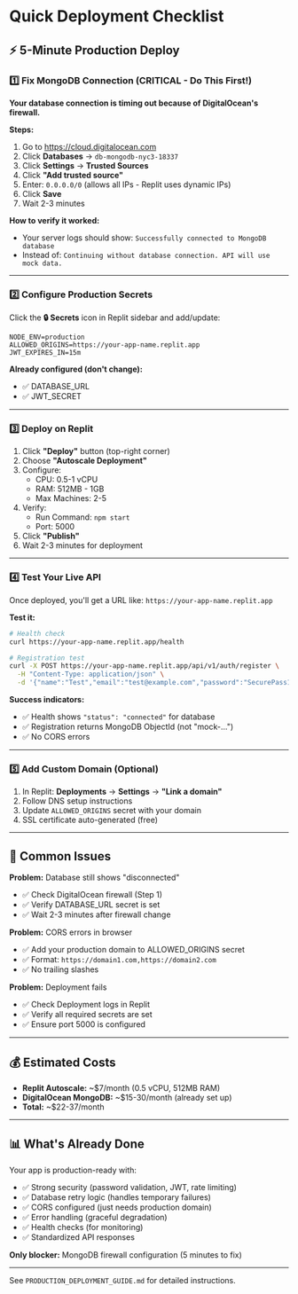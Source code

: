 # Quick Deployment Checklist

## ⚡ 5-Minute Production Deploy

### 1️⃣ Fix MongoDB Connection (CRITICAL - Do This First!)

**Your database connection is timing out because of DigitalOcean's firewall.**

**Steps:**
1. Go to https://cloud.digitalocean.com
2. Click **Databases** → `db-mongodb-nyc3-18337`
3. Click **Settings** → **Trusted Sources**
4. Click **"Add trusted source"**
5. Enter: `0.0.0.0/0` (allows all IPs - Replit uses dynamic IPs)
6. Click **Save**
7. Wait 2-3 minutes

**How to verify it worked:**
- Your server logs should show: `Successfully connected to MongoDB database`
- Instead of: `Continuing without database connection. API will use mock data.`

---

### 2️⃣ Configure Production Secrets

Click the **🔒 Secrets** icon in Replit sidebar and add/update:

```
NODE_ENV=production
ALLOWED_ORIGINS=https://your-app-name.replit.app
JWT_EXPIRES_IN=15m
```

**Already configured (don't change):**
- ✅ DATABASE_URL
- ✅ JWT_SECRET

---

### 3️⃣ Deploy on Replit

1. Click **"Deploy"** button (top-right corner)
2. Choose **"Autoscale Deployment"**
3. Configure:
   - CPU: 0.5-1 vCPU
   - RAM: 512MB - 1GB
   - Max Machines: 2-5
4. Verify:
   - Run Command: `npm start`
   - Port: 5000
5. Click **"Publish"**
6. Wait 2-3 minutes for deployment

---

### 4️⃣ Test Your Live API

Once deployed, you'll get a URL like: `https://your-app-name.replit.app`

**Test it:**
```bash
# Health check
curl https://your-app-name.replit.app/health

# Registration test
curl -X POST https://your-app-name.replit.app/api/v1/auth/register \
  -H "Content-Type: application/json" \
  -d '{"name":"Test","email":"test@example.com","password":"SecurePass123!","roleSubtype":"CANDIDATE"}'
```

**Success indicators:**
- ✅ Health shows `"status": "connected"` for database
- ✅ Registration returns MongoDB ObjectId (not "mock-...")
- ✅ No CORS errors

---

### 5️⃣ Add Custom Domain (Optional)

1. In Replit: **Deployments** → **Settings** → **"Link a domain"**
2. Follow DNS setup instructions
3. Update `ALLOWED_ORIGINS` secret with your domain
4. SSL certificate auto-generated (free)

---

## 🚨 Common Issues

**Problem:** Database still shows "disconnected"
- ✅ Check DigitalOcean firewall (Step 1)
- ✅ Verify DATABASE_URL secret is set
- ✅ Wait 2-3 minutes after firewall change

**Problem:** CORS errors in browser
- ✅ Add your production domain to ALLOWED_ORIGINS secret
- ✅ Format: `https://domain1.com,https://domain2.com`
- ✅ No trailing slashes

**Problem:** Deployment fails
- ✅ Check Deployment logs in Replit
- ✅ Verify all required secrets are set
- ✅ Ensure port 5000 is configured

---

## 💰 Estimated Costs

- **Replit Autoscale:** ~$7/month (0.5 vCPU, 512MB RAM)
- **DigitalOcean MongoDB:** ~$15-30/month (already set up)
- **Total:** ~$22-37/month

---

## 📊 What's Already Done

Your app is production-ready with:
- ✅ Strong security (password validation, JWT, rate limiting)
- ✅ Database retry logic (handles temporary failures)
- ✅ CORS configured (just needs production domain)
- ✅ Error handling (graceful degradation)
- ✅ Health checks (for monitoring)
- ✅ Standardized API responses

**Only blocker:** MongoDB firewall configuration (5 minutes to fix)

---

See `PRODUCTION_DEPLOYMENT_GUIDE.md` for detailed instructions.
